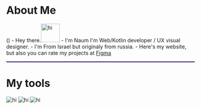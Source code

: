 
<h1> About Me </h1>()
- Hey there.<img src="https://c.tenor.com/z2xJqhCpneIAAAAM/wave-hand.gif" alt="hi" style="width:50px;height:50px;"></li>
- I'm Naum I'm Web/Kotlin developer / UX visual designer.</li>
- I'm From Israel but originaly from russia.</li>
- Here's my website, but also you can rate my projects at <a  href="https://www.figma.com/@naumchik"> Figma</a></li>


<hr style="height:3px;width:100%;text-align:center;margin-left:0;background-color:#664E88">
<h1> My tools </h1>
<img src="https://i.imgur.com/BsfXO5S.png" alt="hi" ">
<img src="https://i.imgur.com/m8LnheQ.png" alt="hi" ">
<img src="https://i.imgur.com/I1vql7b.png" alt="hi" ">





